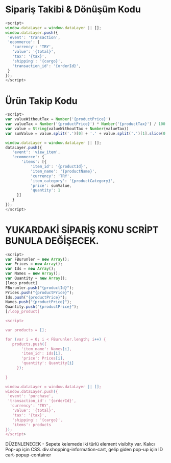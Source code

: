  # Sipariş Takibi & Dönüşüm Kodu
 
 ```javascript
<script>
window.dataLayer = window.dataLayer || [];
window.dataLayer.push({
  'event': 'transaction',
  'ecommerce': {
    'currency': 'TRY',
    'value': '{total}',
    'tax': '{tax}',
    'shipping': '{cargo}',
    'transaction_id': '{orderId}',
  }
});
</script> 
```

#  Ürün Takip Kodu

 ```javascript
<script>
var valueWithoutTax = Number('{productPrice}')
var valueTax = Number('{productPrice}') * Number('{productTax}') / 100
var value = String(valueWithoutTax + Number(valueTax))
var sumValue = value.split('.')[0] + '.' + value.split('.')[1].slice(0,2)

window.dataLayer = window.dataLayer || [];
dataLayer.push({
    'event': 'view_item',
    'ecommerce': {
        'items': [{
            'item_id': '{productId}',
            'item_name': '{productName}',
            'currency': 'TRY',
            'item_category': '{productCategory}',
            'price': sumValue,
            'quantity': 1
      }]
    }
});
</script> 
```


# YUKARDAKİ SİPARİŞ KONU SCRİPT BUNULA DEĞİŞECEK.

 ```javascript
<script>
var FBurunler = new Array();
var Prices = new Array();
var Ids = new Array();
var Names = new Array();
var Quantity = new Array();
[loop_product]
FBurunler.push("{productId}");
Prices.push("{productPrice}");
Ids.push("{productPrice}");
Names.push("{productPrice}");
Quantity.push("{productPrice}");
[/loop_product]

<script>

var products = [];

for (var i = 0; i < FBurunler.length; i++) {
    products.push({
        'item_name': Names[i],
        'item_id': Ids[i],
        'price': Prices[i],
        'quantity': Quantity[i]
      });
    
}

window.dataLayer = window.dataLayer || [];
window.dataLayer.push({
  'event': 'purchase',
  'transaction_id': '{orderId}',
   'currency': 'TRY',
    'value': '{total}',
    'tax': '{tax}',
    'shipping': '{cargo}',
    'items': products
});
</script>
```

DÜZENLENECEK - Sepete kelemede iki türlü element visiblty var. Kalıcı Pop-up için CSS. div.shopping-information-cart, gelip giden pop-up için ID cart-popup-container

